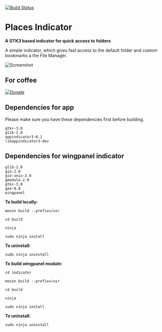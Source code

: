 [![Build Status](https://travis-ci.com/camellan/placesindicator.svg?branch=master)](https://travis-ci.com/camellan/placesindicator)
# Places Indicator

**A GTK3 based indicator for quick access to folders**

A simple indicator, which gives fast access to the default folder and custom bookmarks a the File Manager.

![Screenshot](https://github.com/camellan/placeindicator/blob/master/screenshot.png)

## For coffee
[![Donate](https://img.shields.io/badge/Donate-PayPal-green.svg)](https://paypal.me/camellan/5)

## Dependencies for app

Please make sure you have these dependencies first before building.

```
gtk+-3.0
glib-2.0
appindicator3-0.1
libappindicator3-dev
```

## Dependencies for wingpanel indicator

```
glib-2.0
gio-2.0
gio-unix-2.0
gmodule-2.0
gtk+-3.0
gee-0.8
wingpanel
```

**To build locally:**

`meson build --prefix=/usr`

`cd build`

`ninja`

`sudo ninja install`

**To uninstall:**

`sudo ninja uninstall`

**To build wingpanel module:**

`cd indicator`

`meson build --prefix=/usr`

`cd build`

`ninja`

`sudo ninja install`

**To uninstall:**

`sudo ninja uninstall`
